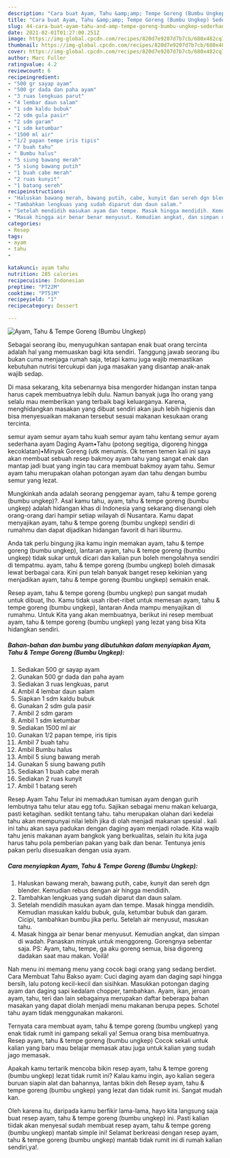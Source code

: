 ```yaml
---
description: "Cara buat Ayam, Tahu &amp;amp; Tempe Goreng (Bumbu Ungkep) Sederhana Untuk Jualan"
title: "Cara buat Ayam, Tahu &amp;amp; Tempe Goreng (Bumbu Ungkep) Sederhana Untuk Jualan"
slug: 44-cara-buat-ayam-tahu-and-amp-tempe-goreng-bumbu-ungkep-sederhana-untuk-jualan
date: 2021-02-01T01:27:00.251Z
image: https://img-global.cpcdn.com/recipes/820d7e9207d7b7cb/680x482cq70/ayam-tahu-tempe-goreng-bumbu-ungkep-foto-resep-utama.jpg
thumbnail: https://img-global.cpcdn.com/recipes/820d7e9207d7b7cb/680x482cq70/ayam-tahu-tempe-goreng-bumbu-ungkep-foto-resep-utama.jpg
cover: https://img-global.cpcdn.com/recipes/820d7e9207d7b7cb/680x482cq70/ayam-tahu-tempe-goreng-bumbu-ungkep-foto-resep-utama.jpg
author: Marc Fuller
ratingvalue: 4.2
reviewcount: 6
recipeingredient:
- "500 gr sayap ayam"
- "500 gr dada dan paha ayam"
- "3 ruas lengkuas parut"
- "4 lembar daun salam"
- "1 sdm kaldu bubuk"
- "2 sdm gula pasir"
- "2 sdm garam"
- "1 sdm ketumbar"
- "1500 ml air"
- "1/2 papan tempe iris tipis"
- "7 buah tahu"
- " Bumbu halus"
- "5 siung bawang merah"
- "5 siung bawang putih"
- "1 buah cabe merah"
- "2 ruas kunyit"
- "1 batang sereh"
recipeinstructions:
- "Haluskan bawang merah, bawang putih, cabe, kunyit dan sereh dgn blender. Kemudian rebus dengan air hingga mendidih."
- "Tambahkan lengkuas yang sudah diparut dan daun salam."
- "Setelah mendidih masukan ayam dan tempe. Masak hingga mendidih. Kemudian masukan kaldu bubuk, gula, ketumbar bubuk dan garam. Cicipi, tambahkan bumbu jika perlu. Setelah air menyusut, masukan tahu."
- "Masak hingga air benar benar menyusut. Kemudian angkat, dan simpan di wadah. Panaskan minyak untuk menggoreng. Gorengnya sebentar saja. PS: Ayam, tahu, tempe, ga aku goreng semua, bisa digoreng dadakan saat mau makan. Voilà!"
categories:
- Resep
tags:
- ayam
- tahu
- 

katakunci: ayam tahu  
nutrition: 285 calories
recipecuisine: Indonesian
preptime: "PT22M"
cooktime: "PT51M"
recipeyield: "1"
recipecategory: Dessert

---
```



![Ayam, Tahu &amp; Tempe Goreng (Bumbu Ungkep)](https://img-global.cpcdn.com/recipes/820d7e9207d7b7cb/680x482cq70/ayam-tahu-tempe-goreng-bumbu-ungkep-foto-resep-utama.jpg)

Sebagai seorang ibu, menyuguhkan santapan enak buat orang tercinta adalah hal yang memuaskan bagi kita sendiri. Tanggung jawab seorang ibu bukan cuma menjaga rumah saja, tetapi kamu juga wajib memastikan kebutuhan nutrisi tercukupi dan juga masakan yang disantap anak-anak wajib sedap.

Di masa  sekarang, kita sebenarnya bisa mengorder hidangan instan tanpa harus capek membuatnya lebih dulu. Namun banyak juga lho orang yang selalu mau memberikan yang terbaik bagi keluarganya. Karena, menghidangkan masakan yang dibuat sendiri akan jauh lebih higienis dan bisa menyesuaikan makanan tersebut sesuai makanan kesukaan orang tercinta. 

semur ayam semur ayam tahu kuah semur ayam tahu kentang semur ayam sederhana ayam Daging Ayam•Tahu (potong segitiga, digoreng hingga kecoklatan)•Minyak Goreng (utk menumis. Ok temen temen kali ini saya akan membuat sebuah resep bakmoy ayam tahu yang sangat enak dan mantap jadi buat yang ingin tau cara membuat bakmoy ayam tahu. Semur ayam tahu merupakan olahan potongan ayam dan tahu dengan bumbu semur yang lezat.

Mungkinkah anda adalah seorang penggemar ayam, tahu &amp; tempe goreng (bumbu ungkep)?. Asal kamu tahu, ayam, tahu &amp; tempe goreng (bumbu ungkep) adalah hidangan khas di Indonesia yang sekarang disenangi oleh orang-orang dari hampir setiap wilayah di Nusantara. Kamu dapat menyajikan ayam, tahu &amp; tempe goreng (bumbu ungkep) sendiri di rumahmu dan dapat dijadikan hidangan favorit di hari liburmu.

Anda tak perlu bingung jika kamu ingin memakan ayam, tahu &amp; tempe goreng (bumbu ungkep), lantaran ayam, tahu &amp; tempe goreng (bumbu ungkep) tidak sukar untuk dicari dan kalian pun boleh mengolahnya sendiri di tempatmu. ayam, tahu &amp; tempe goreng (bumbu ungkep) boleh dimasak lewat berbagai cara. Kini pun telah banyak banget resep kekinian yang menjadikan ayam, tahu &amp; tempe goreng (bumbu ungkep) semakin enak.

Resep ayam, tahu &amp; tempe goreng (bumbu ungkep) pun sangat mudah untuk dibuat, lho. Kamu tidak usah ribet-ribet untuk memesan ayam, tahu &amp; tempe goreng (bumbu ungkep), lantaran Anda mampu menyajikan di rumahmu. Untuk Kita yang akan membuatnya, berikut ini resep membuat ayam, tahu &amp; tempe goreng (bumbu ungkep) yang lezat yang bisa Kita hidangkan sendiri.

<!--inarticleads1-->

##### Bahan-bahan dan bumbu yang dibutuhkan dalam menyiapkan Ayam, Tahu &amp; Tempe Goreng (Bumbu Ungkep):

1. Sediakan 500 gr sayap ayam
1. Gunakan 500 gr dada dan paha ayam
1. Sediakan 3 ruas lengkuas, parut
1. Ambil 4 lembar daun salam
1. Siapkan 1 sdm kaldu bubuk
1. Gunakan 2 sdm gula pasir
1. Ambil 2 sdm garam
1. Ambil 1 sdm ketumbar
1. Sediakan 1500 ml air
1. Gunakan 1/2 papan tempe, iris tipis
1. Ambil 7 buah tahu
1. Ambil  Bumbu halus
1. Ambil 5 siung bawang merah
1. Gunakan 5 siung bawang putih
1. Sediakan 1 buah cabe merah
1. Sediakan 2 ruas kunyit
1. Ambil 1 batang sereh


Resep Ayam Tahu Telur ini memadukan tumisan ayam dengan gurih lembutnya tahu telur atau egg tofu. Sajikan sebagai menu makan keluarga, pasti ketagihan. sedikit tentang tahu. tahu merupakan olahan dari kedelai tahu akan mempunyai nilai lebih jika di olah menjadi makanan spesial . kali ini tahu akan saya padukan dengan daging ayam menjadi rolade. Kita wajib tahu jenis makanan ayam bangkok yang berkualitas, selain itu kita juga harus tahu pola pemberian pakan yang baik dan benar. Tentunya jenis pakan perlu disesuaikan dengan usia ayam. 

<!--inarticleads2-->

##### Cara menyiapkan Ayam, Tahu &amp; Tempe Goreng (Bumbu Ungkep):

1. Haluskan bawang merah, bawang putih, cabe, kunyit dan sereh dgn blender. Kemudian rebus dengan air hingga mendidih.
1. Tambahkan lengkuas yang sudah diparut dan daun salam.
1. Setelah mendidih masukan ayam dan tempe. Masak hingga mendidih. Kemudian masukan kaldu bubuk, gula, ketumbar bubuk dan garam. Cicipi, tambahkan bumbu jika perlu. Setelah air menyusut, masukan tahu.
1. Masak hingga air benar benar menyusut. Kemudian angkat, dan simpan di wadah. Panaskan minyak untuk menggoreng. Gorengnya sebentar saja. PS: Ayam, tahu, tempe, ga aku goreng semua, bisa digoreng dadakan saat mau makan. Voilà!


Nah menu ini memang menu yang cocok bagi orang yang sedang berdiet. Cara Membuat Tahu Bakso ayam: Cuci daging ayam dan daging sapi hingga bersih, lalu potong kecil-kecil dan sisihkan. Masukkan potongan daging ayam dan daging sapi kedalam chopper, tambahkan. Ayam, ikan, jeroan ayam, tahu, teri dan lain sebagainya merupakan daftar beberapa bahan masakan yang dapat diolah menjadi menu makanan berupa pepes. Schotel tahu ayam tidak menggunakan makaroni. 

Ternyata cara membuat ayam, tahu &amp; tempe goreng (bumbu ungkep) yang enak tidak rumit ini gampang sekali ya! Semua orang bisa membuatnya. Resep ayam, tahu &amp; tempe goreng (bumbu ungkep) Cocok sekali untuk kalian yang baru mau belajar memasak atau juga untuk kalian yang sudah jago memasak.

Apakah kamu tertarik mencoba bikin resep ayam, tahu &amp; tempe goreng (bumbu ungkep) lezat tidak rumit ini? Kalau kamu ingin, ayo kalian segera buruan siapin alat dan bahannya, lantas bikin deh Resep ayam, tahu &amp; tempe goreng (bumbu ungkep) yang lezat dan tidak rumit ini. Sangat mudah kan. 

Oleh karena itu, daripada kamu berfikir lama-lama, hayo kita langsung saja buat resep ayam, tahu &amp; tempe goreng (bumbu ungkep) ini. Pasti kalian tiidak akan menyesal sudah membuat resep ayam, tahu &amp; tempe goreng (bumbu ungkep) mantab simple ini! Selamat berkreasi dengan resep ayam, tahu &amp; tempe goreng (bumbu ungkep) mantab tidak rumit ini di rumah kalian sendiri,ya!.

